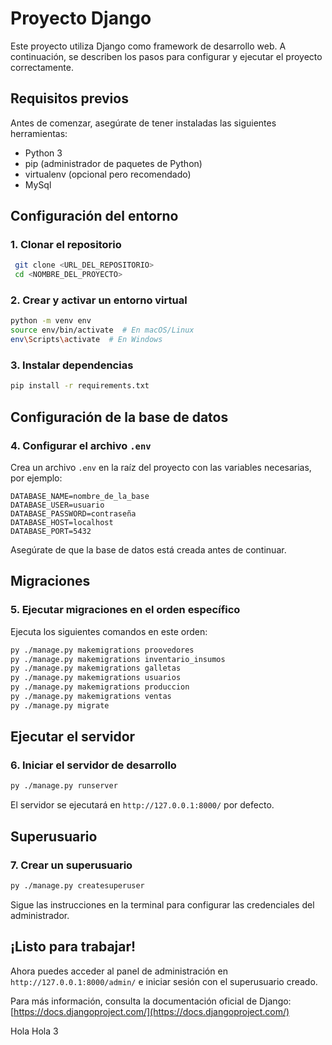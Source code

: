 # Proyecto Django

Este proyecto utiliza Django como framework de desarrollo web. A continuación, se describen los pasos para configurar y ejecutar el proyecto correctamente.

## Requisitos previos

Antes de comenzar, asegúrate de tener instaladas las siguientes herramientas:

- Python 3
- pip (administrador de paquetes de Python)
- virtualenv (opcional pero recomendado)
- MySql

## Configuración del entorno

### 1. Clonar el repositorio
```sh
 git clone <URL_DEL_REPOSITORIO>
 cd <NOMBRE_DEL_PROYECTO>
```

### 2. Crear y activar un entorno virtual
```sh
python -m venv env
source env/bin/activate  # En macOS/Linux
env\Scripts\activate  # En Windows
```

### 3. Instalar dependencias
```sh
pip install -r requirements.txt
```

## Configuración de la base de datos

### 4. Configurar el archivo `.env`
Crea un archivo `.env` en la raíz del proyecto con las variables necesarias, por ejemplo:
```env
DATABASE_NAME=nombre_de_la_base
DATABASE_USER=usuario
DATABASE_PASSWORD=contraseña
DATABASE_HOST=localhost
DATABASE_PORT=5432
```

Asegúrate de que la base de datos está creada antes de continuar.

## Migraciones

### 5. Ejecutar migraciones en el orden específico
Ejecuta los siguientes comandos en este orden:
```sh
py ./manage.py makemigrations proovedores
py ./manage.py makemigrations inventario_insumos
py ./manage.py makemigrations galletas
py ./manage.py makemigrations usuarios
py ./manage.py makemigrations produccion
py ./manage.py makemigrations ventas
py ./manage.py migrate
```

## Ejecutar el servidor

### 6. Iniciar el servidor de desarrollo
```sh
py ./manage.py runserver
```

El servidor se ejecutará en `http://127.0.0.1:8000/` por defecto.

## Superusuario

### 7. Crear un superusuario
```sh
py ./manage.py createsuperuser
```
Sigue las instrucciones en la terminal para configurar las credenciales del administrador.

## ¡Listo para trabajar!
Ahora puedes acceder al panel de administración en `http://127.0.0.1:8000/admin/` e iniciar sesión con el superusuario creado.

Para más información, consulta la documentación oficial de Django: [https://docs.djangoproject.com/](https://docs.djangoproject.com/)

Hola
Hola 3
